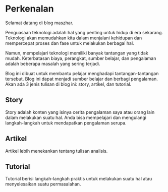 # Perkenalan

Selamat datang di blog maszhar.

Penguasaan teknologi adalah hal yang penting untuk hidup di era sekarang. Teknologi akan memudahkan kita dalam menjalani kehidupan dan mempercepat proses dan fase untuk melakukan berbagai hal.

Namun, mempelajari teknologi memiliki banyak tantangan yang tidak mudah. Keterbatasan biaya, perangkat, sumber belajar, dan pengalaman adalah beberapa masalah yang sering terjadi.

Blog ini dibuat untuk membantu pelajar menghadapi tantangan-tantangan tersebut. Blog ini dapat menjadi sumber belajar dan berbagi pengalaman. Akan ada 3 jenis tulisan di blog ini: story, artikel, dan tutorial. 

## Story

Story adalah konten yang isinya cerita pengalaman saya atau orang lain dalam melakukan suatu hal. Anda bisa mempelajari dan mengulangi langkah-langkah untuk mendapatkan pengalaman serupa.

## Artikel

Artikel lebih menekankan tentang tulisan analisis. 

## Tutorial

Tutorial berisi langkah-langkah praktis untuk melakukan suatu hal atau menyelesaikan suatu permasalahan.
